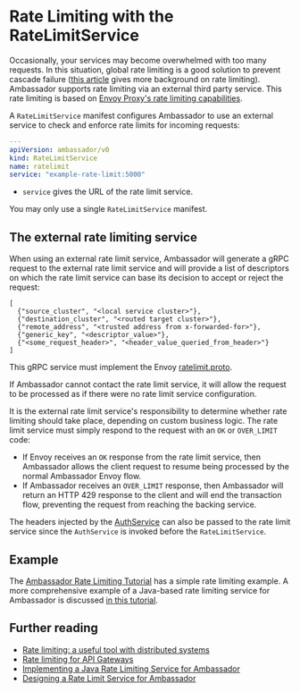 # Rate Limiting with the RateLimitService

Occasionally, your services may become overwhelmed with too many requests. In this situation, global rate limiting is a good solution to prevent cascade failure ([this article](https://blog.getambassador.io/rate-limiting-a-useful-tool-with-distributed-systems-6be2b1a4f5f4) gives more background on rate limiting). Ambassador supports rate limiting via an external third party service. This rate limiting is based on [Envoy Proxy's rate limiting capabilities](https://www.envoyproxy.io/docs/envoy/latest/intro/arch_overview/global_rate_limiting.html).

A `RateLimitService` manifest configures Ambassador to use an external service to check and enforce rate limits for incoming requests:

```yaml
---
apiVersion: ambassador/v0
kind: RateLimitService
name: ratelimit
service: "example-rate-limit:5000"
```

- `service` gives the URL of the rate limit service.

You may only use a single `RateLimitService` manifest.

## The external rate limiting service

When using an external rate limit service, Ambassador will generate a gRPC request to the external rate limit service and will provide a list of descriptors on which the rate limit service can base its decision to accept or reject the request:

```
[
  {"source_cluster", "<local service cluster>"},
  {"destination_cluster", "<routed target cluster>"},
  {"remote_address", "<trusted address from x-forwarded-for>"},
  {"generic_key", "<descriptor_value>"},
  {"<some_request_header>", "<header_value_queried_from_header>"}
]
```

This gRPC service must implement the Envoy [ratelimit.proto](https://github.com/datawire/ambassador/blob/master/ambassador/common/ratelimit/ratelimit.proto).

If Ambassador cannot contact the rate limit service, it will allow the request to be processed as if there were no rate limit service configuration.

It is the external rate limit service's responsibility to determine whether rate limiting should take place, depending on custom business logic. The rate limit service must simply respond to the request with an `OK` or `OVER_LIMIT` code:
* If Envoy receives an `OK` response from the rate limit service, then Ambassador allows the client request to resume being processed by the normal Ambassador Envoy flow.
* If Ambassador receives an `OVER_LIMIT` response, then Ambassador will return an HTTP 429 response to the client and will end the transaction flow, preventing the request from reaching the backing service.

The headers injected by the [AuthService](/reference/services/auth-service) can also be passed to the rate limit service since the `AuthService` is invoked before the `RateLimitService`.

## Example

The [Ambassador Rate Limiting Tutorial](/user-guide/rate-limiting-tutorial) has a simple rate limiting example. A more comprehensive example of a Java-based rate limiting service for Ambassador is discussed [in this tutorial](https://blog.getambassador.io/implementing-a-java-rate-limiting-service-for-the-ambassador-api-gateway-e09d542455da).

## Further reading

* [Rate limiting: a useful tool with distributed systems](https://blog.getambassador.io/rate-limiting-a-useful-tool-with-distributed-systems-6be2b1a4f5f4)
* [Rate limiting for API Gateways](https://blog.getambassador.io/rate-limiting-for-api-gateways-892310a2da02)
* [Implementing a Java Rate Limiting Service for Ambassador](https://blog.getambassador.io/implementing-a-java-rate-limiting-service-for-the-ambassador-api-gateway-e09d542455da)
* [Designing a Rate Limit Service for Ambassador](https://blog.getambassador.io/designing-a-rate-limiting-service-for-ambassador-f460e9fabedb)


